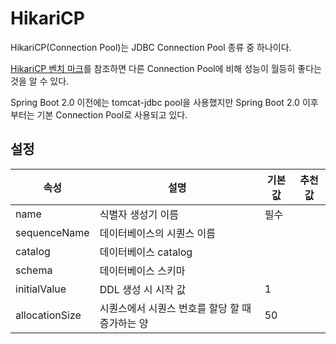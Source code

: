 # HikariCP

HikariCP(Connection Pool)는 JDBC Connection Pool 종류 중 하나이다.

[HikariCP 벤치 마크](https://github.com/brettwooldridge/HikariCP#checkered_flag-jmh-benchmarks)를 참조하면 다른 Connection Pool에 비해 성능이 월등히 좋다는 것을 알 수 있다.

Spring Boot 2.0 이전에는 tomcat-jdbc pool을 사용했지만 Spring Boot 2.0 이후부터는 기본 Connection Pool로 사용되고 있다.

## 설정

| 속성             | 설명                          | 기본값 | 추천값 | 
|----------------|-----------------------------|-----|----|
| name           | 식별자 생성기 이름                  | 필수  | |
| sequenceName   | 데이터베이스의 시퀀스 이름              |     | |
| catalog        | 데이터베이스 catalog              |     | |
| schema         | 데이터베이스 스키마                  |     | |
| initialValue   | DDL 생성 시 시작 값               | 1   | |
| allocationSize | 시퀀스에서 시퀀스 번호를 할당 할 때 증가하는 양 | 50  | |

